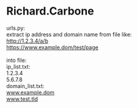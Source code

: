 # Richard.Carbone

urls.py: </br>
extract ip address and domain name from file like: </br>
    http://1.2.3.4/a/b </br>
    https://www.example.dom/test/page </br>  
into file: </br> 
    ip_list.txt: </br>
        1.2.3.4 </br>
        5.6.7.8 </br>
    domain_list.txt: </br>
        www.example.dom </br>
        www.test.tld </br>

